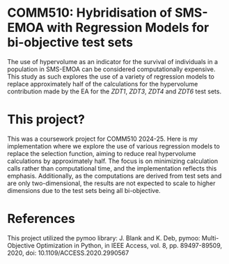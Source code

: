 # COMM510:  Hybridisation of SMS-EMOA with Regression Models for bi-objective test sets

The use of hypervolume as an indicator for the survival of individuals in a population in SMS-EMOA can be considered computationally expensive. This study as such explores the use of a variety of regression models to replace approximately half of the calculations for the hypervolume contribution made by the EA for the *ZDT1*, *ZDT3*, *ZDT4* and *ZDT6* test sets.

# This project? 

This was a coursework project for COMM510 2024-25. Here is my implementation where we explore the use of various regression models to replace the selection function, aiming to reduce real hypervolume calculations by approximately half. The focus is on minimizing calculation calls rather than computational time, and the implementation reflects this emphasis. Additionally, as the computations are derived from test sets and are only two-dimensional, the results are not expected to scale to higher dimensions due to the test sets being all bi-objective.

# References 

This project utilized the pymoo library:
J. Blank and K. Deb, pymoo: Multi-Objective Optimization in Python, in IEEE Access, vol. 8, pp. 89497-89509, 2020, doi: 10.1109/ACCESS.2020.2990567

